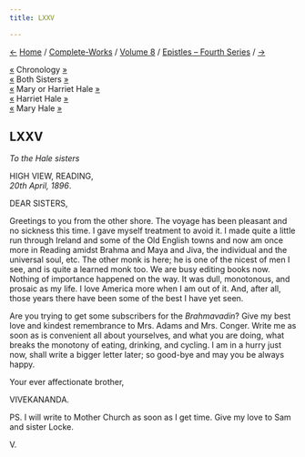 ```yaml
---
title: LXXV

---
```

<div>

[←](074_sturdy.htm) [Home](../../../index.htm) /
[Complete-Works](../../complete_works.htm) / [Volume
8](../volume_8_contents.htm) / [Epistles – Fourth
Series](epistles_fourth_series_contents.htm) / [→](076_mary.htm)

  

[«](074_sturdy.htm) Chronology
[»](../../volume_9/letters_fifth_series/091_christina.htm)  
[«](073_sisters.htm) Both Sisters [»](077_babies.htm)  
[«](073_sisters.htm) Mary or Harriet Hale [»](076_mary.htm)  
[«](073_sisters.htm) Harriet Hale [»](077_babies.htm)  
[«](073_sisters.htm) Mary Hale [»](076_mary.htm)

## LXXV

*To the Hale sisters*

HIGH VIEW, READING,  
*20th April, 1896*.

DEAR SISTERS,

Greetings to you from the other shore. The voyage has been pleasant and
no sickness this time. I gave myself treatment to avoid it. I made quite
a little run through Ireland and some of the Old English towns and now
am once more in Reading amidst Brahma and Maya and Jiva, the individual
and the universal soul, etc. The other monk is here; he is one of the
nicest of men I see, and is quite a learned monk too. We are busy
editing books now. Nothing of importance happened on the way. It was
dull, monotonous, and prosaic as my life. I love America more when I am
out of it. And, after all, those years there have been some of the best
I have yet seen.

Are you trying to get some subscribers for the *Brahmavadin*? Give my
best love and kindest remembrance to Mrs. Adams and Mrs. Conger. Write
me as soon as is convenient all about yourselves, and what you are
doing, what breaks the monotony of eating, drinking, and cycling. I am
in a hurry just now, shall write a bigger letter later; so good-bye and
may you be always happy. 

Your ever affectionate brother,

VIVEKANANDA.

  
PS. I will write to Mother Church as soon as I get time. Give my love to
Sam and sister Locke. 

V.

</div>
